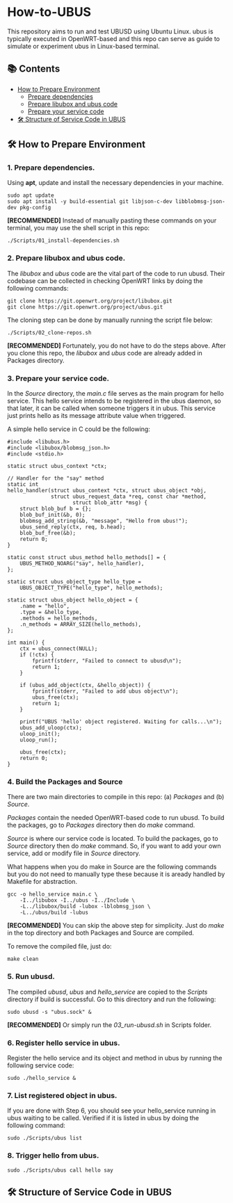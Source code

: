 # How-to-UBUS

This repository aims to run and test UBUSD using Ubuntu Linux. ubus is typically executed in OpenWRT-based and this repo can serve as guide to simulate or experiment ubus in Linux-based terminal.

## 📚 Contents
- [How to Prepare Environment](#how-to-prepare-environment)
    - [Prepare dependencies](#1-prepare-dependencies)
    - [Prepare libubox and ubus code](#2.-prepare-libubox-and-ubus-code)
    - [Prepare your service code](3.-prepare-your-service-code)
- [🛠️ Structure of Service Code in UBUS](#structure-of-service-code-in-ubus)

<a name="how-to-prepare-environment"></a>
## 🛠️ How to Prepare Environment

### 1. Prepare dependencies.

Using __apt__, update and install the necessary dependencies in your machine.

    sudo apt update
    sudo apt install -y build-essential git libjson-c-dev libblobmsg-json-dev pkg-config

__[RECOMMENDED]__ Instead of manually pasting these commands on your terminal, you may use the shell script in this repo:

    ./Scripts/01_install-dependencies.sh


### 2. Prepare libubox and ubus code.

The _libubox_ and _ubus_ code are the vital part of the code to run ubusd. Their codebase can be collected in checking OpenWRT links by doing the following commands:
    
    git clone https://git.openwrt.org/project/libubox.git
    git clone https://git.openwrt.org/project/ubus.git

The cloning step can be done by manually running the script file below:

    ./Scripts/02_clone-repos.sh

__[RECOMMENDED]__ Fortunately, you do not have to do the steps above. After you clone this repo, the _libubox_ and _ubus_ code are already added in Packages directory.

### 3. Prepare your service code.

In the _Source_ directory, the _main.c_ file serves as the main program for hello service. This hello service intends to be registered in the ubus daemon, so that later, it can be called when someone triggers it in ubus. This service just prints hello as its message attribute value when triggered.

A simple hello service in C could be the following:

    #include <libubus.h>
    #include <libubox/blobmsg_json.h>
    #include <stdio.h>

    static struct ubus_context *ctx;

    // Handler for the "say" method
    static int
    hello_handler(struct ubus_context *ctx, struct ubus_object *obj,
                  struct ubus_request_data *req, const char *method,
                         struct blob_attr *msg) {
        struct blob_buf b = {};
        blob_buf_init(&b, 0);
        blobmsg_add_string(&b, "message", "Hello from ubus!");
        ubus_send_reply(ctx, req, b.head);
        blob_buf_free(&b);
        return 0;
    }
    
    static const struct ubus_method hello_methods[] = {
        UBUS_METHOD_NOARG("say", hello_handler),
    };
    
    static struct ubus_object_type hello_type =
        UBUS_OBJECT_TYPE("hello_type", hello_methods);

    static struct ubus_object hello_object = {
        .name = "hello",
        .type = &hello_type,
        .methods = hello_methods,
        .n_methods = ARRAY_SIZE(hello_methods),
    };

    int main() {
        ctx = ubus_connect(NULL);
        if (!ctx) {
            fprintf(stderr, "Failed to connect to ubusd\n");
            return 1;
        }

        if (ubus_add_object(ctx, &hello_object)) {
            fprintf(stderr, "Failed to add ubus object\n");
            ubus_free(ctx);
            return 1;
        }

        printf("UBUS 'hello' object registered. Waiting for calls...\n");
        ubus_add_uloop(ctx);
        uloop_init();
        uloop_run();

        ubus_free(ctx);
        return 0;
    }

### 4. Build the Packages and Source

There are two main directories to compile in this repo: (a) _Packages_ and (b) _Source_. 

_Packages_ contain the needed OpenWRT-based code to run ubusd. To build the packages, go to _Packages_ directory then do _make_ command.

_Source_ is where our service code is located. To build the packages, go to _Source_ directory then do _make_ command. So, if you want to add your own service, add or modify file in _Source_ directory.

What happens when you do make in Source are the following commands but you do not need to manually type these because it is aready handled by Makefile for abstraction.
    
    gcc -o hello_service main.c \
        -I../libubox -I../ubus -I../Include \
        -L../libubox/build -lubox -lblobmsg_json \
        -L../ubus/build -lubus

__[RECOMMENDED]__ You can skip the above step for simplicity. Just do _make_ in the top directory and both Packages and Source are compiled.

To remove the compiled file, just do:

    make clean

### 5. Run ubusd.

The compiled _ubusd_, _ubus_ and _hello_service_ are copied to the _Scripts_ directory if build is successful. Go to this directory and run the following:
    
    sudo ubusd -s "ubus.sock" &

__[RECOMMENDED]__ Or simply run the _03_run-ubusd.sh_ in Scripts folder.

### 6. Register hello service in ubus.

Register the hello service and its object and method in ubus by running the following service code:
    
    sudo ./hello_service &

### 7. List registered object in ubus.
    
If you are done with Step 6, you should see your hello_service running in ubus waiting to be called. Verified if it is listed in ubus by doing the following command:

    sudo ./Scripts/ubus list

### 8. Trigger hello from ubus.
    
    sudo ./Scripts/ubus call hello say

<a name="structure-of-service-code-in-ubus"></a>
## 🛠️ Structure of Service Code in UBUS
